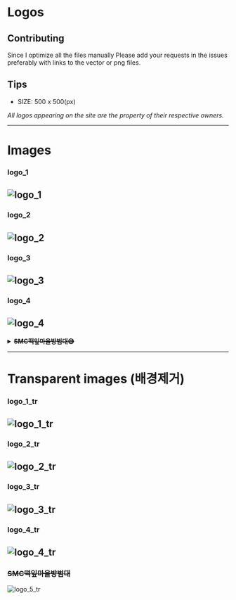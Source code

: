Logos
====================

## Contributing
Since I optimize all the files manually 
Please add your requests in the issues preferably with links to the vector or png files.

## Tips
* SIZE: 500 x 500(px)


*All logos appearing on the site are the property of their respective owners.*

---
# Images

### logo_1
![logo_1](https://user-images.githubusercontent.com/89503906/176481155-a5b3a5ae-7fba-4143-a481-aae8c88dc5ba.png)
---
### logo_2
![logo_2](https://user-images.githubusercontent.com/89503906/176481133-d5fd9f06-cc40-41b8-a17e-15f28831b165.png)
---
### logo_3
![logo_3](https://user-images.githubusercontent.com/89503906/176481140-e0cf1777-68fa-4b0a-b257-fb4d61d0043f.png)
---
### logo_4
![logo_4](https://user-images.githubusercontent.com/89503906/176481146-911f825f-8cd1-4ffd-9af8-9e419da4f3f0.png)
---

<details>
  <summary><b><strike>SMC떡잎마을방범대😅</strike></b></summary>
  
  <img src="https://user-images.githubusercontent.com/89503906/176481149-ac347dfe-d915-4fde-a228-82d51231a97f.png">
  
  
  
  :-)
</details>

---
# Transparent images (배경제거) 

### logo_1_tr
![logo_1_tr](https://user-images.githubusercontent.com/89503906/176481129-3d0aa2d4-258c-4cdd-ad3c-30b4a1ed6517.png)
---
### logo_2_tr
![logo_2_tr](https://user-images.githubusercontent.com/89503906/176481135-1e58a0d0-f4d2-46de-a9d4-ca488fd0d075.png)
---
### logo_3_tr
![logo_3_tr](https://user-images.githubusercontent.com/89503906/176481144-60f27859-8476-42a6-8bca-418bc19b1484.png)
---
### logo_4_tr
![logo_4_tr](https://user-images.githubusercontent.com/89503906/176481148-f9c2d8fc-8338-4b85-880f-28ab7d5869ec.png)
---
### ~~**SMC떡잎마을방범대**~~
![logo_5_tr](https://user-images.githubusercontent.com/89503906/176481154-96b843b3-adeb-4e1d-add7-a3c1e0d13b38.png)
